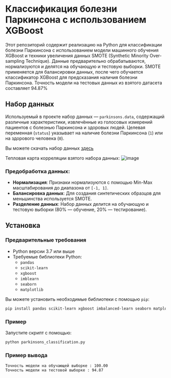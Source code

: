 # Классификация болезни Паркинсона с использованием XGBoost

Этот репозиторий содержит реализацию на Python для классификации болезни Паркинсона с использованием модели машинного обучения XGBoost и техники увеличения данных SMOTE (Synthetic Minority Over-sampling Technique). Данные предварительно обрабатываются, нормализуются и делятся на обучающую и тестовую выборки. SMOTE применяется для балансировки данных, после чего обучается классификатор XGBoost для предсказания наличия болезни Паркинсона. Точность модели на тестовых данных из взятого датасета составляет 94.87%

## Набор данных

Используемый в проекте набор данных — `parkinsons.data`, содержащий различные характеристики, извлечённые из голосовых измерений пациентов с болезнью Паркинсона и здоровых людей. Целевая переменная (`status`) указывает на наличие болезни Паркинсона (`1`) или на здорового человека (`0`).

Вы можете скачать набор данных [здесь](https://archive.ics.uci.edu/ml/datasets/parkinsons) 

Тепловая карта корреляции взятого набора данных:
![image](https://github.com/user-attachments/assets/e18e04a8-ee96-41d9-831c-c61710e34fbc)


### Предобработка данных:
- **Нормализация**: Признаки нормализуются с помощью Min-Max масштабирования до диапазона от `[-1, 1]`.
- **Балансировка данных**: Для создания синтетических образцов для меньшинства используется SMOTE.
- **Разделение данных**: Набор данных делится на обучающую и тестовую выборки (80% — обучение, 20% — тестирование).

## Установка

### Предварительные требования
- Python версии 3.7 или выше
- Требуемые библиотеки Python:
  - `pandas`
  - `scikit-learn`
  - `xgboost`
  - `imblearn`
  - `seaborn`
  - `matplotlib`

Вы можете установить необходимые библиотеки с помощью `pip`:

```bash
pip install pandas scikit-learn xgboost imbalanced-learn seaborn matplotlib
```

### Пример

Запустите скрипт с помощью:

```bash
python parkinsons_classification.py
```

### Пример вывода
```text
Точность модели на обучающей выборке : 100.00
Точность модели на тестовой выборке : 94.87
```
